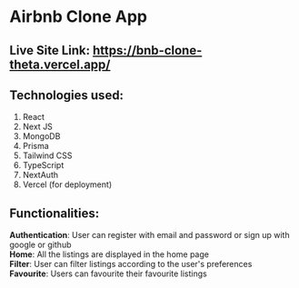 # **Airbnb Clone App** 
## Live Site Link: https://bnb-clone-theta.vercel.app/
## Technologies used:
1. React
2. Next JS
3. MongoDB
4. Prisma
5. Tailwind CSS
6. TypeScript
7. NextAuth
8. Vercel (for deployment)

## Functionalities:
**Authentication**: User can register with email and password or sign up with google or github  
**Home**: All the listings are displayed in the home page  
**Filter**: User can filter listings according to the user's preferences  
**Favourite**: Users can favourite their favourite listings  
